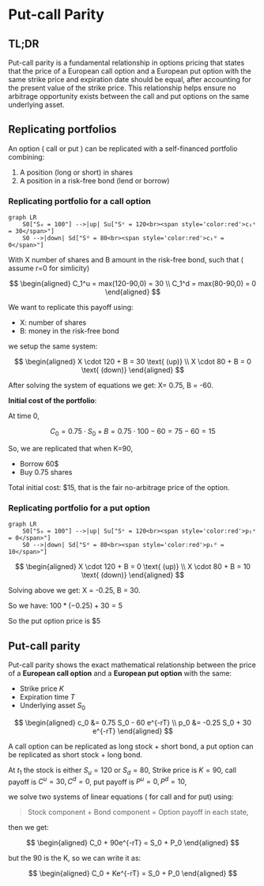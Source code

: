# Put-call Parity

## TL;DR

Put-call parity is a fundamental relationship in options pricing that states that the price of a European call option and a European put option with the same strike price and expiration date should be equal, after accounting for the present value of the strike price. This relationship helps ensure no arbitrage opportunity exists between the call and put options on the same underlying asset. 

## Replicating portfolios

An option ( call or put ) can be replicated with a self-financed portfolio combining:

1. A position (long or short) in shares 
2. A position in a risk-free bond (lend or borrow)

### Replicating portfolio for a call option

```mermaid
graph LR
    S0["S₀ = 100"] -->|up| Su["Sᵘ = 120<br><span style='color:red'>c₁ᵘ = 30</span>"]
    S0 -->|down| Sd["Sᵈ = 80<br><span style='color:red'>c₁ᵈ = 0</span>"]
```

With X number of shares and B amount in the risk-free bond, such that ( assume r=0 for simlicity) 



$$
\begin{aligned}
C_1^u = max(120-90,0) = 30 \\
C_1^d = max(80-90,0) = 0
\end{aligned}
$$


We want to replicate this payoff using: 

- X: number of shares 
- B: money in the risk-free bond

we setup the same system:



$$
\begin{aligned}
X \cdot 120 + B = 30 \text{ (up)} \\
X \cdot 80 + B = 0 \text{ (down)}
\end{aligned}
$$



After solving the system of equations we get: X= 0.75, B = -60. 

**Initial cost of the portfolio**: 

At time 0, 



$$
C_0 = 0.75 \cdot S_0 + B = 0.75 \cdot 100 - 60 = 75 - 60 = 15
$$


So, we are replicated that when K=90, 

- Borrow 60$ 
- Buy 0.75 shares 

Total initial cost: $15, that is the fair no-arbitrage price of the option. 

### Replicating portfolio for a put option 

```mermaid
graph LR
    S0["S₀ = 100"] -->|up| Su["Sᵘ = 120<br><span style='color:red'>p₁ᵘ = 0</span>"]
    S0 -->|down| Sd["Sᵈ = 80<br><span style='color:red'>p₁ᵈ = 10</span>"]
```

$$
\begin{aligned}
X \cdot 120 + B = 0 \text{ (up)} \\
X \cdot 80 + B = 10 \text{ (down)}
\end{aligned}
$$

Solving above we get: X = -0.25, B = 30.

So we have: $100*(-0.25)+30 = 5$

So the put option price is $5

## Put-call parity

Put-call parity shows the exact mathematical relationship between the price of a **European call option** and a **European put option** with the same: 

- Strike price $K$ 
- Expiration time $T$ 
- Underlying asset $S_0$


$$
\begin{aligned}
c_0 &= 0.75 S_0 - 60 e^{-rT} \\
p_0 &= -0.25 S_0 + 30 e^{-rT}
\end{aligned}
$$

A call option can be replicated as long stock + short bond, a put option can be replicated as short stock + long bond. 

At $t_1$ the stock is either $S_u=120$ or $S_d=80$, Strike price is $K=90$, call payoff is $C^u = 30, C^d=0$, put payoff is $P^u=0, P^d=10$, 

we solve two systems of linear equations ( for call and for put) using:

> Stock component + Bond component = Option payoff in each state, 

then we get:


$$
\begin{aligned}
C_0 + 90e^{-rT} = S_0 + P_0
\end{aligned}
$$


but the 90 is the K, so we can write it as:


$$
\begin{aligned}
C_0 + Ke^{-rT} = S_0 + P_0
\end{aligned}
$$




